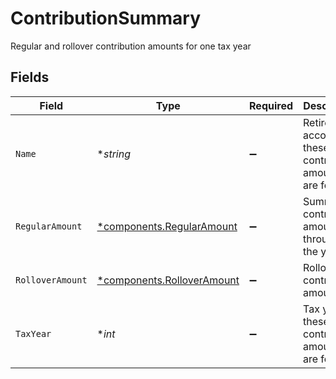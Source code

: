 # ContributionSummary

Regular and rollover contribution amounts for one tax year


## Fields

| Field                                                                   | Type                                                                    | Required                                                                | Description                                                             | Example                                                                 |
| ----------------------------------------------------------------------- | ----------------------------------------------------------------------- | ----------------------------------------------------------------------- | ----------------------------------------------------------------------- | ----------------------------------------------------------------------- |
| `Name`                                                                  | **string*                                                               | :heavy_minus_sign:                                                      | Retirement account id these contribution amounts are for                | accounts/01H8FB90ZRRFWXB4XC2JPJ1D4Y/contributionSummaries/2023          |
| `RegularAmount`                                                         | [*components.RegularAmount](../../models/components/regularamount.md)   | :heavy_minus_sign:                                                      | Summed contribution amounts throughout the year                         | {<br/>"value": "123.00"<br/>}                                           |
| `RolloverAmount`                                                        | [*components.RolloverAmount](../../models/components/rolloveramount.md) | :heavy_minus_sign:                                                      | Rollover contribution amount                                            | {<br/>"value": "12345.00"<br/>}                                         |
| `TaxYear`                                                               | **int*                                                                  | :heavy_minus_sign:                                                      | Tax year these contribution amounts are for                             | 2023                                                                    |